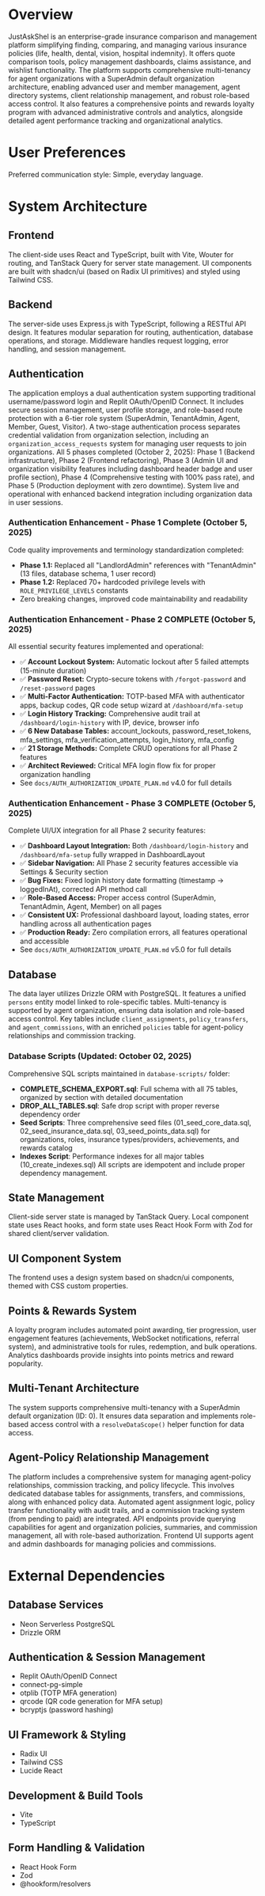 # Overview
JustAskShel is an enterprise-grade insurance comparison and management platform simplifying finding, comparing, and managing various insurance policies (life, health, dental, vision, hospital indemnity). It offers quote comparison tools, policy management dashboards, claims assistance, and wishlist functionality. The platform supports comprehensive multi-tenancy for agent organizations with a SuperAdmin default organization architecture, enabling advanced user and member management, agent directory systems, client relationship management, and robust role-based access control. It also features a comprehensive points and rewards loyalty program with advanced administrative controls and analytics, alongside detailed agent performance tracking and organizational analytics.

# User Preferences
Preferred communication style: Simple, everyday language.

# System Architecture

## Frontend
The client-side uses React and TypeScript, built with Vite, Wouter for routing, and TanStack Query for server state management. UI components are built with shadcn/ui (based on Radix UI primitives) and styled using Tailwind CSS.

## Backend
The server-side uses Express.js with TypeScript, following a RESTful API design. It features modular separation for routing, authentication, database operations, and storage. Middleware handles request logging, error handling, and session management.

## Authentication
The application employs a dual authentication system supporting traditional username/password login and Replit OAuth/OpenID Connect. It includes secure session management, user profile storage, and role-based route protection with a 6-tier role system (SuperAdmin, TenantAdmin, Agent, Member, Guest, Visitor). A two-stage authentication process separates credential validation from organization selection, including an `organization_access_requests` system for managing user requests to join organizations. All 5 phases completed (October 2, 2025): Phase 1 (Backend infrastructure), Phase 2 (Frontend refactoring), Phase 3 (Admin UI and organization visibility features including dashboard header badge and user profile section), Phase 4 (Comprehensive testing with 100% pass rate), and Phase 5 (Production deployment with zero downtime). System live and operational with enhanced backend integration including organization data in user sessions.

### Authentication Enhancement - Phase 1 Complete (October 5, 2025)
Code quality improvements and terminology standardization completed:
- **Phase 1.1:** Replaced all "LandlordAdmin" references with "TenantAdmin" (13 files, database schema, 1 user record)
- **Phase 1.2:** Replaced 70+ hardcoded privilege levels with `ROLE_PRIVILEGE_LEVELS` constants
- Zero breaking changes, improved code maintainability and readability

### Authentication Enhancement - Phase 2 COMPLETE (October 5, 2025)
All essential security features implemented and operational:
- ✅ **Account Lockout System:** Automatic lockout after 5 failed attempts (15-minute duration)
- ✅ **Password Reset:** Crypto-secure tokens with `/forgot-password` and `/reset-password` pages
- ✅ **Multi-Factor Authentication:** TOTP-based MFA with authenticator apps, backup codes, QR code setup wizard at `/dashboard/mfa-setup`
- ✅ **Login History Tracking:** Comprehensive audit trail at `/dashboard/login-history` with IP, device, browser info
- ✅ **6 New Database Tables:** account_lockouts, password_reset_tokens, mfa_settings, mfa_verification_attempts, login_history, mfa_config
- ✅ **21 Storage Methods:** Complete CRUD operations for all Phase 2 features
- ✅ **Architect Reviewed:** Critical MFA login flow fix for proper organization handling
- See `docs/AUTH_AUTHORIZATION_UPDATE_PLAN.md` v4.0 for full details

### Authentication Enhancement - Phase 3 COMPLETE (October 5, 2025)
Complete UI/UX integration for all Phase 2 security features:
- ✅ **Dashboard Layout Integration:** Both `/dashboard/login-history` and `/dashboard/mfa-setup` fully wrapped in DashboardLayout
- ✅ **Sidebar Navigation:** All Phase 2 security features accessible via Settings & Security section
- ✅ **Bug Fixes:** Fixed login history date formatting (timestamp → loggedInAt), corrected API method call
- ✅ **Role-Based Access:** Proper access control (SuperAdmin, TenantAdmin, Agent, Member) on all pages
- ✅ **Consistent UX:** Professional dashboard layout, loading states, error handling across all authentication pages
- ✅ **Production Ready:** Zero compilation errors, all features operational and accessible
- See `docs/AUTH_AUTHORIZATION_UPDATE_PLAN.md` v5.0 for full details

## Database
The data layer utilizes Drizzle ORM with PostgreSQL. It features a unified `persons` entity model linked to role-specific tables. Multi-tenancy is supported by agent organization, ensuring data isolation and role-based access control. Key tables include `client_assignments`, `policy_transfers`, and `agent_commissions`, with an enriched `policies` table for agent-policy relationships and commission tracking.

### Database Scripts (Updated: October 02, 2025)
Comprehensive SQL scripts maintained in `database-scripts/` folder:
- **COMPLETE_SCHEMA_EXPORT.sql**: Full schema with all 75 tables, organized by section with detailed documentation
- **DROP_ALL_TABLES.sql**: Safe drop script with proper reverse dependency order
- **Seed Scripts**: Three comprehensive seed files (01_seed_core_data.sql, 02_seed_insurance_data.sql, 03_seed_points_data.sql) for organizations, roles, insurance types/providers, achievements, and rewards catalog
- **Indexes Script**: Performance indexes for all major tables (10_create_indexes.sql)
All scripts are idempotent and include proper dependency management.

## State Management
Client-side server state is managed by TanStack Query. Local component state uses React hooks, and form state uses React Hook Form with Zod for shared client/server validation.

## UI Component System
The frontend uses a design system based on shadcn/ui components, themed with CSS custom properties.

## Points & Rewards System
A loyalty program includes automated point awarding, tier progression, user engagement features (achievements, WebSocket notifications, referral system), and administrative tools for rules, redemption, and bulk operations. Analytics dashboards provide insights into points metrics and reward popularity.

## Multi-Tenant Architecture
The system supports comprehensive multi-tenancy with a SuperAdmin default organization (ID: 0). It ensures data separation and implements role-based access control with a `resolveDataScope()` helper function for data access.

## Agent-Policy Relationship Management
The platform includes a comprehensive system for managing agent-policy relationships, commission tracking, and policy lifecycle. This involves dedicated database tables for assignments, transfers, and commissions, along with enhanced policy data. Automated agent assignment logic, policy transfer functionality with audit trails, and a commission tracking system (from pending to paid) are integrated. API endpoints provide querying capabilities for agent and organization policies, summaries, and commission management, all with role-based authorization. Frontend UI supports agent and admin dashboards for managing policies and commissions.

# External Dependencies

## Database Services
- Neon Serverless PostgreSQL
- Drizzle ORM

## Authentication & Session Management
- Replit OAuth/OpenID Connect
- connect-pg-simple
- otplib (TOTP MFA generation)
- qrcode (QR code generation for MFA setup)
- bcryptjs (password hashing)

## UI Framework & Styling
- Radix UI
- Tailwind CSS
- Lucide React

## Development & Build Tools
- Vite
- TypeScript

## Form Handling & Validation
- React Hook Form
- Zod
- @hookform/resolvers